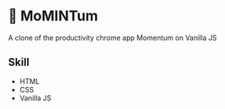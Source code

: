 # 🍃 MoMINTum

A clone of the productivity chrome app Momentum on Vanilla JS

## Skill

- HTML
- CSS
- Vanilla JS


